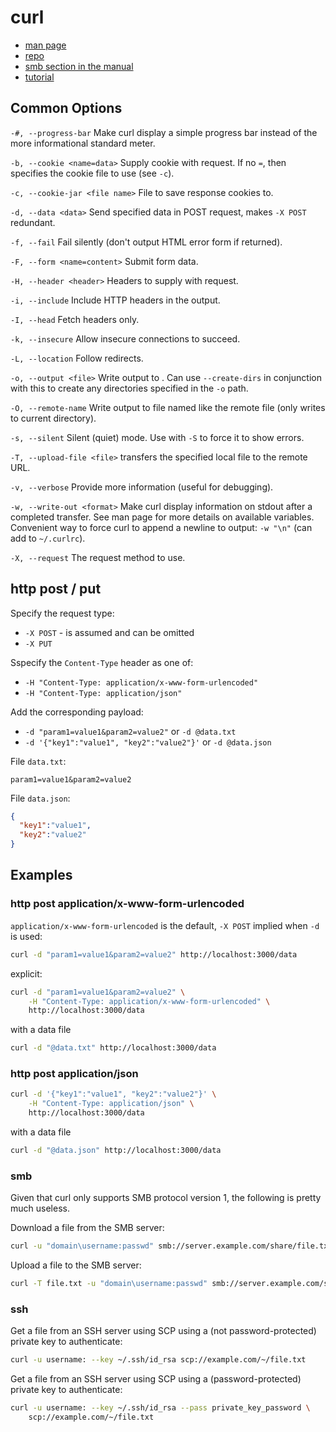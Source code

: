 # curl

* [man page](https://man7.org/linux/man-pages/man1/curl.1.html)
* [repo](https://github.com/curl/curl/)
* [smb section in the manual](https://github.com/curl/curl/blob/master/docs/MANUAL.md#smb--smbs)
* [tutorial](https://curl.se/docs/tutorial.html)

## Common Options

`-#, --progress-bar` Make curl display a simple progress bar instead of the more
informational standard meter.

`-b, --cookie <name=data>` Supply cookie with request. If no `=`, then specifies
the cookie file to use (see `-c`).

`-c, --cookie-jar <file name>` File to save response cookies to.

`-d, --data <data>` Send specified data in POST request, makes `-X POST`
redundant.

`-f, --fail` Fail silently (don't output HTML error form if returned).

`-F, --form <name=content>` Submit form data.

`-H, --header <header>` Headers to supply with request.

`-i, --include` Include HTTP headers in the output.

`-I, --head` Fetch headers only.

`-k, --insecure` Allow insecure connections to succeed.

`-L, --location` Follow redirects.

`-o, --output <file>` Write output to <file>. Can use `--create-dirs` in
conjunction with this to create any directories specified in the `-o` path.

`-O, --remote-name` Write output to file named like the remote file
(only writes to current directory).

`-s, --silent` Silent (quiet) mode. Use with `-S` to force it to show errors.

`-T, --upload-file <file>` transfers the specified local file to the remote URL.

`-v, --verbose` Provide more information (useful for debugging).

`-w, --write-out <format>` Make curl display information on stdout after a
completed transfer. See man page for more details on available variables.
Convenient way to force curl to append a newline to output: `-w "\n"`
(can add to `~/.curlrc`).

`-X, --request` The request method to use.

## http post / put

Specify the request type:

 * `-X POST` - is assumed and can be omitted
 * `-X PUT`

Sspecify the `Content-Type` header as one of:

  * `-H "Content-Type: application/x-www-form-urlencoded"`
  * `-H "Content-Type: application/json"`

Add the corresponding payload:

  * `-d "param1=value1&param2=value2"` or `-d @data.txt`
  * `-d '{"key1":"value1", "key2":"value2"}'` or `-d @data.json`

File `data.txt`:
```
param1=value1&param2=value2
```

File `data.json`:
```json
{
  "key1":"value1",
  "key2":"value2"
}
```

## Examples

### http post application/x-www-form-urlencoded

`application/x-www-form-urlencoded` is the default, `-X POST` implied when `-d`
is used:

```sh
curl -d "param1=value1&param2=value2" http://localhost:3000/data
```
explicit:

```sh
curl -d "param1=value1&param2=value2" \
    -H "Content-Type: application/x-www-form-urlencoded" \
    http://localhost:3000/data
```
with a data file

```sh
curl -d "@data.txt" http://localhost:3000/data
```

### http post application/json

```sh
curl -d '{"key1":"value1", "key2":"value2"}' \
    -H "Content-Type: application/json" \
    http://localhost:3000/data
```

with a data file

```sh
curl -d "@data.json" http://localhost:3000/data
```

### smb

Given that curl only supports SMB protocol version 1, the following is pretty
much useless.

Download a file from the SMB server:
```sh
curl -u "domain\username:passwd" smb://server.example.com/share/file.txt
```

Upload a file to the SMB server:
```sh
curl -T file.txt -u "domain\username:passwd" smb://server.example.com/share/
```

### ssh

Get a file from an SSH server using SCP using a (not password-protected) private
key to authenticate:

```sh
curl -u username: --key ~/.ssh/id_rsa scp://example.com/~/file.txt
```

Get a file from an SSH server using SCP using a (password-protected) private key
to authenticate:

```sh
curl -u username: --key ~/.ssh/id_rsa --pass private_key_password \
    scp://example.com/~/file.txt
```

